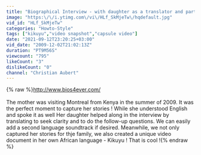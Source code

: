 ```yaml
---
title: "Biographical Interview - with daughter as a translator and participating in the interview"
image: "https:\/\/i.ytimg.com\/vi\/HLf_SkMjeTw\/hqdefault.jpg"
vid_id: "HLf_SkMjeTw"
categories: "Howto-Style"
tags: ["kikuyu","video snapshot","capsule video"]
date: "2021-09-12T23:20:25+03:00"
vid_date: "2009-12-02T21:02:13Z"
duration: "PT9M56S"
viewcount: "795"
likeCount: "3"
dislikeCount: "0"
channel: "Christian Aubert"
---
```

{% raw %}<a rel="nofollow" target="blank" href="http://www.bios4ever.com/">http://www.bios4ever.com/</a><br /><br />The mother was visiting Montreal from Kenya  in the summer of 2009. It was the perfect moment to capture her stories ! While she understood English and spoke it as well Her daughter helped along in the interview by translating to seek clarity and to do the follow-up questions. We can easily add a second language soundtrack if desired. Meanwhile, we not only captured her stories for thje family, we also created a unique video document in her own African language - Kikuyu ! That is cool !{% endraw %}

